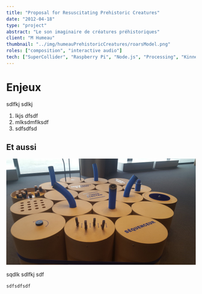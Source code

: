 ```yaml
---
title: "Proposal for Resuscitating Prehistoric Creatures"
date: "2012-04-18"
type: "project" 
abstract: "Le son imaginaire de créatures préhistoriques"
client: "M Humeau"
thumbnail: "../img/humeauPrehistoricCreatures/roarsModel.png"
roles: ["composition", "interactive audio"]
tech: ["SuperCollider", "Raspberry Pi", "Node.js", "Processing", "Kinnect SDK"]
---
```



# Enjeux 
sdlfkj sdlkj 

1. lkjs dfsdf
2. mlksdmflksdf
3. sdfsdfsd

## Et aussi

![Studio Electro](../img/philharmoniePetiteFabrique/electro.jpg)

sqdlk sdlfkj sdf

```
sdfsdfsdf
```
